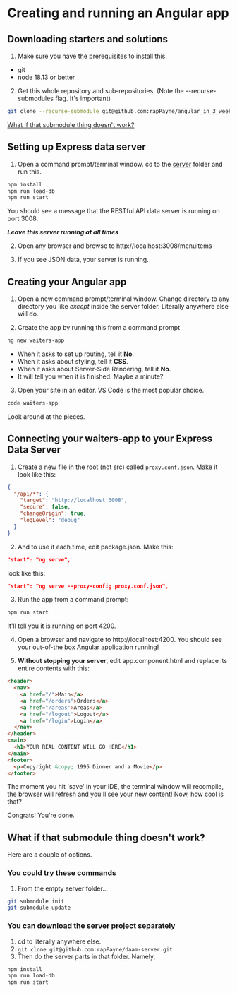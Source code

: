 # Creating and running an Angular app
<!-- Time: YYmin -->

## Downloading starters and solutions
1. Make sure you have the prerequisites to install this.
- git
- node 18.13 or better

2. Get this whole repository and sub-repositories. (Note the --recurse-submodules flag. It's important)
```bash
git clone --recurse-submodule git@github.com:rapPayne/angular_in_3_weeks.git
```
[What if that submodule thing doesn't work?](#what-if-that-submodule-thing-doesnt-work)

## Setting up Express data server
1. Open a command prompt/terminal window. cd to the [server](../../server) folder and run this.
```bash
npm install
npm run load-db
npm run start
```
You should see a message that the RESTful API data server is running on port 3008. 

___Leave this server running at all times___

2. Open any browser and browse to http://localhost:3008/menuitems

3. If you see JSON data, your server is running.

## Creating your Angular app
1. Open a new command prompt/terminal window. Change directory to any directory you like *except* inside the server folder. Literally anywhere else will do.

2. Create the app by running this from a command prompt
```bash
ng new waiters-app
```
- When it asks to set up routing, tell it **No**. 
- When it asks about styling, tell it **CSS**.
- When it asks about Server-Side Rendering, tell it **No**.
- It will tell you when it is finished. Maybe a minute?

3. Open your site in an editor. VS Code is the most popular choice.
```bash
code waiters-app
```
Look around at the pieces.

## Connecting your waiters-app to your Express Data Server
1. Create a new file in the root (not src) called `proxy.conf.json`. Make it look like this:
```json
{
  "/api/*": {
    "target": "http://localhost:3008",
    "secure": false,
    "changeOrigin": true,
    "logLevel": "debug"
  }
}
```
2. And to use it each time, edit package.json. Make this:
```json
"start": "ng serve",
```
look like this:
```json
"start": "ng serve --proxy-config proxy.conf.json",
```

3. Run the app from a command prompt:
```bash
npm run start
``` 
It'll tell you it is running on port 4200.

4. Open a browser and navigate to http://localhost:4200.
You should see your out-of-the box Angular application running!

5. **Without stopping your server**, edit app.component.html and replace its entire contents with this:
```html
<header>
  <nav>
    <a href="/">Main</a>
    <a href="/orders">Orders</a>
    <a href="/areas">Areas</a>
    <a href="/logout">Logout</a>
    <a href="/login">Login</a>
  </nav>
</header>
<main>
  <h1>YOUR REAL CONTENT WILL GO HERE</h1>
</main>
<footer>
  <p>Copyright &copy; 1995 Dinner and a Movie</p>
</footer>
```
The moment you hit 'save' in your IDE, the terminal window will recompile, the browser will refresh and you'll see your new content! Now, how cool is that?

Congrats! You're done.

## What if that submodule thing doesn't work?

Here are a couple of options.

### You could try these commands
1. From the empty server folder...
```bash
git submodule init
git submodule update
```

### You can download the server project separately
1. cd to literally anywhere else.
1. `git clone git@github.com:rapPayne/daam-server.git`
1. Then do the server parts in that folder. Namely, 
```bash
npm install
npm run load-db
npm run start
```
